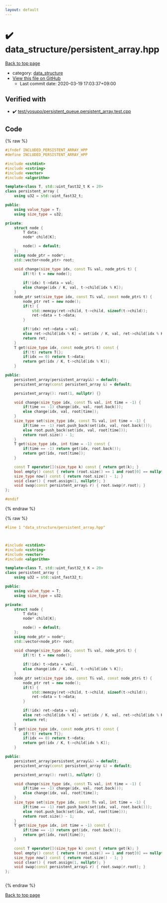 ```yaml
---
layout: default
---
```


<!-- mathjax config similar to math.stackexchange -->
<script type="text/javascript" async
  src="https://cdnjs.cloudflare.com/ajax/libs/mathjax/2.7.5/MathJax.js?config=TeX-MML-AM_CHTML">
</script>
<script type="text/x-mathjax-config">
  MathJax.Hub.Config({
    TeX: { equationNumbers: { autoNumber: "AMS" }},
    tex2jax: {
      inlineMath: [ ['$','$'] ],
      processEscapes: true
    },
    "HTML-CSS": { matchFontHeight: false },
    displayAlign: "left",
    displayIndent: "2em"
  });
</script>

<script type="text/javascript" src="https://cdnjs.cloudflare.com/ajax/libs/jquery/3.4.1/jquery.min.js"></script>
<script src="https://cdn.jsdelivr.net/npm/jquery-balloon-js@1.1.2/jquery.balloon.min.js" integrity="sha256-ZEYs9VrgAeNuPvs15E39OsyOJaIkXEEt10fzxJ20+2I=" crossorigin="anonymous"></script>
<script type="text/javascript" src="../../assets/js/copy-button.js"></script>
<link rel="stylesheet" href="../../assets/css/copy-button.css" />


# :heavy_check_mark: data_structure/persistent_array.hpp

<a href="../../index.html">Back to top page</a>

* category: <a href="../../index.html#c8f6850ec2ec3fb32f203c1f4e3c2fd2">data_structure</a>
* <a href="{{ site.github.repository_url }}/blob/master/data_structure/persistent_array.hpp">View this file on GitHub</a>
    - Last commit date: 2020-03-19 17:03:37+09:00




## Verified with

* :heavy_check_mark: <a href="../../verify/test/yosupo/persistent_queue.persistent_array.test.cpp.html">test/yosupo/persistent_queue.persistent_array.test.cpp</a>


## Code

<a id="unbundled"></a>
{% raw %}
```cpp
#ifndef INCLUDED_PERSISTENT_ARRAY_HPP
#define INCLUDED_PERSISTENT_ARRAY_HPP

#include <cstdint>
#include <cstring>
#include <vector>
#include <algorithm>

template<class T, std::uint_fast32_t K = 20>
class persistent_array {
	using u32 = std::uint_fast32_t;

public:
	using value_type = T;
	using size_type = u32;

private:
	struct node {
		T data;
		node* child[K];

		node() = default;
	};
	using node_ptr = node*;
	std::vector<node_ptr> root;

	void change(size_type idx, const T& val, node_ptr& t) {
		if(!t) t = new node();
		
		if(!idx) t->data = val;
		else change(idx / K, val, t->child[idx % K]);
	}
	node_ptr set(size_type idx, const T& val, const node_ptr& t) {
		node_ptr ret = new node();
		if(t) {
			std::memcpy(ret->child, t->child, sizeof(t->child));
			ret->data = t->data;
		}

		if(!idx) ret->data = val;
		else ret->child[idx % K] = set(idx / K, val, ret->child[idx % K]);
		return ret;
	}
	T get(size_type idx, const node_ptr& t) const {
		if(!t) return T{};
		if(idx == 0) return t->data;
		return get(idx / K, t->child[idx % K]);
	}

public:
	persistent_array(persistent_array&&) = default;
	persistent_array(const persistent_array &) = default;

	persistent_array(): root(1, nullptr) {}

	void change(size_type idx, const T& val, int time = -1) {
		if(time == -1) change(idx, val, root.back());
		else change(idx, val, root[time]);
	}
	size_type set(size_type idx, const T& val, int time = -1) {
		if(time == -1) root.push_back(set(idx, val, root.back()));
		else root.push_back(set(idx, val, root[time]));
		return root.size() - 1;
	}
	T get(size_type idx, int time = -1) const {
		if(time == -1) return get(idx, root.back());
		return get(idx, root[time]);
	}

	const T operator[](size_type k) const { return get(k); }
	bool empty() const { return (root.size() == 1 and root[0] == nullptr); }
	size_type now() const { return root.size() - 1; }
	void clear() { root.assign(1, nullptr); }
	void swap(const persistent_array& r) { root.swap(r.root); }
};

#endif

```
{% endraw %}

<a id="bundled"></a>
{% raw %}
```cpp
#line 1 "data_structure/persistent_array.hpp"



#include <cstdint>
#include <cstring>
#include <vector>
#include <algorithm>

template<class T, std::uint_fast32_t K = 20>
class persistent_array {
	using u32 = std::uint_fast32_t;

public:
	using value_type = T;
	using size_type = u32;

private:
	struct node {
		T data;
		node* child[K];

		node() = default;
	};
	using node_ptr = node*;
	std::vector<node_ptr> root;

	void change(size_type idx, const T& val, node_ptr& t) {
		if(!t) t = new node();
		
		if(!idx) t->data = val;
		else change(idx / K, val, t->child[idx % K]);
	}
	node_ptr set(size_type idx, const T& val, const node_ptr& t) {
		node_ptr ret = new node();
		if(t) {
			std::memcpy(ret->child, t->child, sizeof(t->child));
			ret->data = t->data;
		}

		if(!idx) ret->data = val;
		else ret->child[idx % K] = set(idx / K, val, ret->child[idx % K]);
		return ret;
	}
	T get(size_type idx, const node_ptr& t) const {
		if(!t) return T{};
		if(idx == 0) return t->data;
		return get(idx / K, t->child[idx % K]);
	}

public:
	persistent_array(persistent_array&&) = default;
	persistent_array(const persistent_array &) = default;

	persistent_array(): root(1, nullptr) {}

	void change(size_type idx, const T& val, int time = -1) {
		if(time == -1) change(idx, val, root.back());
		else change(idx, val, root[time]);
	}
	size_type set(size_type idx, const T& val, int time = -1) {
		if(time == -1) root.push_back(set(idx, val, root.back()));
		else root.push_back(set(idx, val, root[time]));
		return root.size() - 1;
	}
	T get(size_type idx, int time = -1) const {
		if(time == -1) return get(idx, root.back());
		return get(idx, root[time]);
	}

	const T operator[](size_type k) const { return get(k); }
	bool empty() const { return (root.size() == 1 and root[0] == nullptr); }
	size_type now() const { return root.size() - 1; }
	void clear() { root.assign(1, nullptr); }
	void swap(const persistent_array& r) { root.swap(r.root); }
};



```
{% endraw %}

<a href="../../index.html">Back to top page</a>

